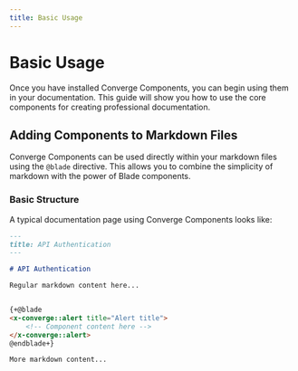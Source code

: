 ```yaml
---
title: Basic Usage
---
```


# Basic Usage

Once you have installed Converge Components, you can begin using them in your documentation. This guide will show you how to use the core components for creating professional documentation.

## Adding Components to Markdown Files

Converge Components can be used directly within your markdown files using the `@blade` directive. This allows you to combine the simplicity of markdown with the power of Blade components.

### Basic Structure

A typical documentation page using Converge Components looks like:



```markdown
---
title: API Authentication
---

# API Authentication

Regular markdown content here...


{+@blade
<x-converge::alert title="Alert title">
    <!-- Component content here -->
</x-converge::alert>
@endblade+}

More markdown content...
```
